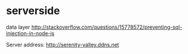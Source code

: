 # serverside
data layer
http://stackoverflow.com/questions/15778572/preventing-sql-injection-in-node-js

Server address: http://serenity-valley.ddns.net

